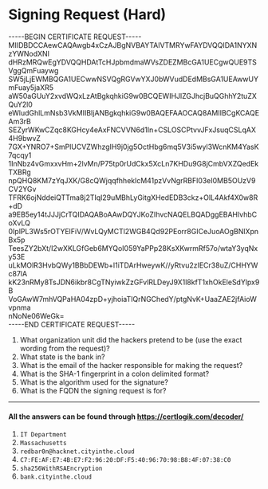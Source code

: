# Signing Request (Hard)
-----BEGIN CERTIFICATE REQUEST-----
MIIDBDCCAewCAQAwgb4xCzAJBgNVBAYTAlVTMRYwFAYDVQQIDA1NYXNzYWNodXNl
dHRzMRQwEgYDVQQHDAtTcHJpbmdmaWVsZDEZMBcGA1UECgwQUE9TSVggQmFuaywg
SW5jLjEWMBQGA1UECwwNSVQgRGVwYXJ0bWVudDEdMBsGA1UEAwwUYmFuay5jaXR5
aW50aGUuY2xvdWQxLzAtBgkqhkiG9w0BCQEWIHJlZGJhcjBuQGhhY2tuZXQuY2l0
eWludGhlLmNsb3VkMIIBIjANBgkqhkiG9w0BAQEFAAOCAQ8AMIIBCgKCAQEAm3rB
SEZyrWKwCZqc8KGHcy4eAxFNCVVN6d1In+CSLOSCPtvvJFxJsuqCSLqAX4H9bwvZ
7GX+YNRO7+SmPlUCVZWhzgIH9j0jg5OctHbg6mq5V3i5wyl3WcnKM4YasK7qcqy1
1InNbz4vGmxxvHm+2lvMn/P75tp0rUdCkx5XcLn7KHDu9G8jCmbVXZQedEkTXBRg
npQHQ8KM7zYqJXK/G8cQWjqqfhheklcM41pzVvNgrRBFl03eI0MB5OUzV9CV2YGv
TFRK6ojNddeiQTTma8j2TIql29uMBhLyGitgXHedEDB3ckz+OlL4Akf4X0w8R+dD
a9EB5ey14tJJJjCrTQIDAQABoAAwDQYJKoZIhvcNAQELBQADggEBAHlvhbCoXvLQ
0IplPL3Ws5rOTYElFiV/WvLQyMCTl2WGB4Qd92PEorr8GICeJuoAOgBNlXpnBx5p
TeesZY2bXt/I2wXKLGfGeb6MYQoI059YaPPp28KsXKwrmRf57o/wtaY3yqNxy53E
uLkMOlR3HvbQWy1BBbDEWb+l1iTDArHweywK//yRtvu2zIECr38uZ/CHHYWc87lA
kK23nRMy8TsJDN6ikbr8CgTNyiwkZzGFvlRLDeyJ9X1l8kfT1xhOkEleSdYlpx9B
VoGAwW7mhVQPaHA04zpD+yjhoiaTlQrNGChedY/ptgNvK+UaaZAE2jfAioWvpnma<br>
nNoNe06WeGk=<br>
-----END CERTIFICATE REQUEST-----
1. What organization unit did the hackers pretend to be (use the exact wording from the request)?
1. What state is the bank in?
1. What is the email of the hacker responsible for making the request?
1. What is the SHA-1 fingerprint in a colon delimited format?
1. What is the algorithm used for the signature?
1. What is the FQDN the signing request is for?
---

#### All the answers can be found through https://certlogik.com/decoder/
1. `IT Department` <br>
1. `Massachusetts`<br>
1. `redbar0n@hacknet.cityinthe.cloud` <br>
1. `C7:FE:AF:E7:4B:E7:F2:96:20:DF:F5:40:96:70:98:B8:4F:07:38:C0` <br>
1. `sha256WithRSAEncryption` <br>
1. `bank.cityinthe.cloud` <br>

